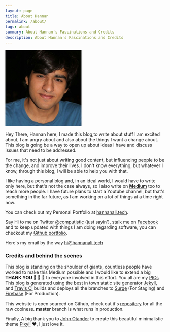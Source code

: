 ```yaml
---
layout: page
title: About Hannan
permalink: /about/
tags: about
summary: About Hannan's Fascinations and Credits
description: About Hannan's Fascinations and Credits
---
```

<!--My pic-->
<a href="/images/hannan.jpg" title="Display picture"><img src="/images/hannan.jpg" width="240px" height="240px" alt="Hannan's Display Picture" title="Hannan's Display Picture"/></a>

<!--Write about content here-->
Hey There, Hannan here, I made this blog,to write about stuff I am excited about, I am angry about and also about the things I want a change about. This blog is going be a way to open up about ideas I have and discuss issues that need to be addressed.

For me, it's not just about writing good content, but influencing people to be the change, and improve their lives. I don't know everything, but whatever I know, through this blog, I will be able to help you with that.

I like having a personal blog and, in an ideal world, I would have to write only here, but that's not the case always, so I also write on **[Medium](https://medium.com/@abdulhannanali)** too to reach more people. I have future plans to start a Youtube channel, but that's something in the far future, as I am working on a lot of things at a time right now.

You can check out my Personal Portfolio at [hannanali.tech](https://hannanali.tech).

Say Hi to me on Twitter [@computistic](https://twitter.com/computistic) (just sayin'), stalk me on [Facebook](https://facebook.com/abdulhannanali) and to keep updated with things I am doing regarding software, you can checkout my [Github portfolio](https://github.com/abdulhannanali). 

Here's my email by the way [hi@hannanali.tech](mailto:hi@hannanali.tech)

### Credits and behind the scenes
This blog is standing on the shoulder of giants, countless people have worked to make this Medium possible and I would like to extend a big **THANK YOU** :bow: :clap: :raised_hands: to everyone involved in this effort. You all are my [PICs](www.internetslang.com/PIC-meaning-definition.asp)
This blog is generated using the best in town static site generator [Jekyll](https://jekyllrb.com), and [Travis CI](https://travis-ci.org) builds and deploys all the branches to [Surge](https://surge.sh) (For Staging) and [Firebase](https://firebase.google.com) (For Production).

This website is open sourced on Github, check out it's [repository](https://github.com/abdulhannanali/fascinations-of-hannan) for all the raw coolness. **master** branch is what runs in production.

Finally, A big thank you to [John Otander](http://johnotander.com/) to create this beautiful minimalistic theme [Pixyll](https://github.com/johnotander/pixyll) :heart:, I just love it.